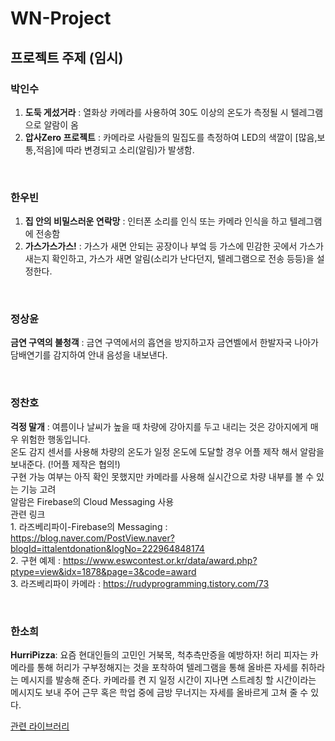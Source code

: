 # WN-Project

## 프로젝트 주제 (임시)  

### 박인수
1. **도둑 게섰거라** : 열화상 카메라를 사용하여 30도 이상의 온도가 측정될 시 텔레그램으로 알람이 옴  
2. **압사Zero 프로젝트** : 카메라로 사람들의 밀집도를 측정하여 LED의 색깔이 [많음,보통,적음]에 따라 변경되고 소리(알림)가 발생함.

<br>

### 한우빈   
1. **집 안의 비밀스러운 연락망** : 인터폰 소리를 인식 또는 카메라 인식을 하고 텔레그램에 전송함  
2. **가스가스가스!** : 가스가 새면 안되는 공장이나 부엌 등 가스에 민감한 곳에서 가스가 새는지 확인하고, 가스가 새면 알림(소리가 난다던지, 텔레그램으로 전송 등등)을 설정한다.

<br>

### 정상윤
**금연 구역의  불청객** : 금연 구역에서의 흡연을 방지하고자 금연벨에서 한발자국 나아가 담배연기를 감지하여 안내 음성을 내보낸다.  

<br>

### 정찬호 
**걱정 말개** : 여름이나 날씨가 높을 때 차량에 강아지를 두고 내리는 것은 강아지에게 매우 위험한 행동입니다.    
               온도 감지 센서를 사용해 차량의 온도가 일정 온도에 도달할 경우 어플 제작 해서 알람을 보내준다. (!어플 제작은 협의!)   
               구현 가능 여부는 아직 확인 못했지만 카메라를 사용해 실시간으로 차량 내부를 볼 수 있는 기능 고려  
               알람은 Firebase의 Cloud Messaging 사용  
               관련 링크  
               1. 라즈베리파이-Firebase의 Messaging : https://blog.naver.com/PostView.naver?blogId=ittalentdonation&logNo=222964848174  
               2. 구현 예제 : https://www.eswcontest.or.kr/data/award.php?ptype=view&idx=1878&page=3&code=award  
               3. 라즈베리파이 카메라 : https://rudyprogramming.tistory.com/73

<br>

### 한소희
**HurriPizza**: 요즘 현대인들의 고민인 거북목, 척추측만증을 예방하자! 허리 피자는 카메라를 통해 허리가 구부정해지는 것을 포착하여 텔레그램을 통해 올바른 자세를 취하라는 메시지를 발송해 준다. 카메라를 켠 지 일정 시간이 지나면 스트레칭 할 시간이라는 메시지도 보내 주어 근무 혹은 학업 중에 금방 무너지는 자세를 올바르게 고쳐 줄 수 있다.

<a href="https://github.com/CMU-Perceptual-Computing-Lab/openpose"> 관련 라이브러리 </a>
